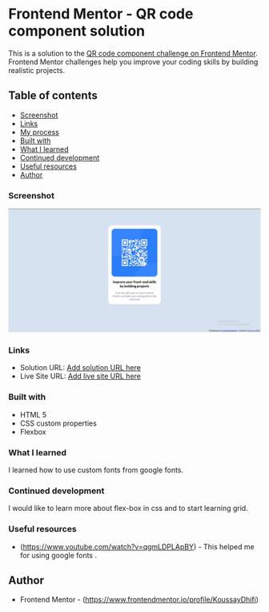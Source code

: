 # Frontend Mentor - QR code component solution

This is a solution to the [QR code component challenge on Frontend Mentor](https://www.frontendmentor.io/challenges/qr-code-component-iux_sIO_H). Frontend Mentor challenges help you improve your coding skills by building realistic projects. 

## Table of contents
- [Screenshot](#screenshot)
- [Links](#links)
- [My process](#my-process)
- [Built with](#built-with)
- [What I learned](#what-i-learned)
- [Continued development](#continued-development)
- [Useful resources](#useful-resources)
- [Author](#author)




### Screenshot

![](./screenshot.jpg)


### Links

- Solution URL: [Add solution URL here](https://your-solution-url.com)
- Live Site URL: [Add live site URL here](https://your-live-site-url.com)



### Built with

- HTML 5
- CSS custom properties
- Flexbox

### What I learned

I learned how to use custom fonts from google fonts.




### Continued development

I would like to learn more about flex-box in css and to start learning grid.



### Useful resources

- (https://www.youtube.com/watch?v=qgmLDPLApBY) - This helped me for using google fonts .



## Author

- Frontend Mentor - (https://www.frontendmentor.io/profile/KoussayDhifi)



